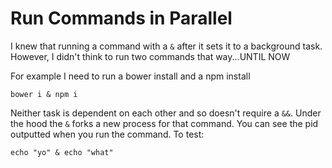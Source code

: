# Run Commands in Parallel
I knew that running a command with a `&` after it sets it to a background task.
However, I didn't think to run two commands that way...UNTIL NOW

For example I need to run a bower install and a npm install
```
bower i & npm i
```
Neither task is dependent on each other and so doesn't require a `&&`. Under the hood
the `&` forks a new process for that command. You can see the pid outputted
when you run the command. To test:
```
echo "yo" & echo "what"
```

